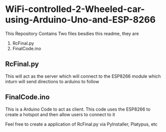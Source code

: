 # WiFi-controlled-2-Wheeled-car-using-Arduino-Uno-and-ESP-8266
This Repository Contains Two files besdies this readme, they are
  1. RcFinal.py
  2. FinalCode.ino

## RcFinal.py
This will act as the server which will connect to the ESP8266 module which inturn will send directions to arduino to follow

## FinalCode.ino
This is a Arduino Code to act as client. This code uses the ESP8266 to create a hotspot and then allow users to connect to it 


Feel free to create a application of RcFinal.py via PyInstaller, Platypus, etc 

